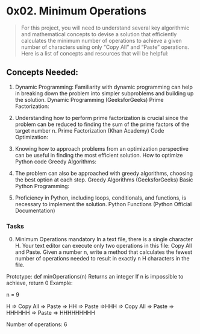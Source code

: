 # 0x02. Minimum Operations
> For this project, you will need to understand several key algorithmic and mathematical concepts to devise a solution that efficiently calculates the minimum number of operations to achieve a given number of characters using only “Copy All” and “Paste” operations. Here is a list of concepts and resources that will be helpful:

## Concepts Needed:
1. Dynamic Programming:
Familiarity with dynamic programming can help in breaking down the problem into simpler subproblems and building up the solution.
Dynamic Programming (GeeksforGeeks)
Prime Factorization:

2. Understanding how to perform prime factorization is crucial since the problem can be reduced to finding the sum of the prime factors of the target number n.
Prime Factorization (Khan Academy)
Code Optimization:

3. Knowing how to approach problems from an optimization perspective can be useful in finding the most efficient solution.
How to optimize Python code
Greedy Algorithms:

4. The problem can also be approached with greedy algorithms, choosing the best option at each step.
Greedy Algorithms (GeeksforGeeks)
Basic Python Programming:

5. Proficiency in Python, including loops, conditionals, and functions, is necessary to implement the solution.
Python Functions (Python Official Documentation)

### Tasks
0. Minimum Operations
mandatory
In a text file, there is a single character H. Your text editor can execute only two operations in this file: Copy All and Paste. Given a number n, write a method that calculates the fewest number of operations needed to result in exactly n H characters in the file.

Prototype: def minOperations(n)
Returns an integer
If n is impossible to achieve, return 0
Example:

n = 9

H => Copy All => Paste => HH => Paste =>HHH => Copy All => Paste => HHHHHH => Paste => HHHHHHHHH

Number of operations: 6
